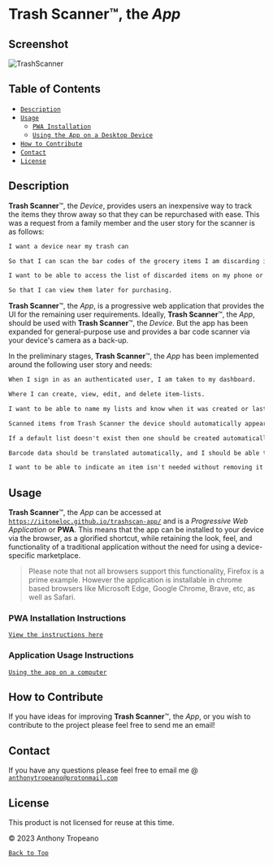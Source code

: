 # Trash Scanner&#8482;, the _App_

## Screenshot

![TrashScanner](./src/assets/images/trashscan-screenshot-min.png)

## Table of Contents

- [`Description`](#description)
- [`Usage`](#usage)
  - [`PWA Installation`](./docs/installation/installation.md#pwa-installation-instructions)
  - [`Using the App on a Desktop Device`](./docs/upload-picture-desktop/upload-desktop-readme.md#how-to-use-the-app-on-a-desktop-device)
- [`How to Contribute`](#how-to-contribute)
- [`Contact`](#contact)
- [`License`](#license)

## Description

**Trash Scanner**&#8482;, the _Device_, provides users an inexpensive way to track the items they throw away so that they can be repurchased with ease. This was a request from a family member and the user story for the scanner is as follows:

```txt
I want a device near my trash can

So that I can scan the bar codes of the grocery items I am discarding in the trash.

I want to be able to access the list of discarded items on my phone or computer

So that I can view them later for purchasing.
```

**Trash Scanner**&#8482;, the _App_, is a progressive web application that provides the UI for the remaining user requirements. Ideally, **Trash Scanner**&#8482;, the _App_, should be used with **Trash Scanner**&#8482;, the _Device_. But the app has been expanded for general-purpose use and provides a bar code scanner via your device's camera as a back-up.

In the preliminary stages, **Trash Scanner**&#8482;, the _App_ has been implemented around the following user story and needs:

```txt
When I sign in as an authenticated user, I am taken to my dashboard.

Where I can create, view, edit, and delete item-lists.

I want to be able to name my lists and know when it was created or last updated.

Scanned items from Trash Scanner the device should automatically appear as an item in my default list, or a list I have designated as a default list.

If a default list doesn't exist then one should be created automatically so that I do not lose track of any items.

Barcode data should be translated automatically, and I should be able to add in the necessary information if it can't be found.

I want to be able to indicate an item isn't needed without removing it from the list, like a check mark or something similar.

```

## Usage

**Trash Scanner**&#8482;, the _App_ can be accessed at [`https://iitoneloc.github.io/trashscan-app/`](https://iitoneloc.github.io/trashscan-app/) and is a _Progressive Web Application_ or **PWA**. This means that the app can be installed to your device via the browser, as a glorified shortcut, while retaining the look, feel, and functionality of a traditional application without the need for using a device-specific marketplace.

> Please note that not all browsers support this functionality, Firefox is a prime example. However the application is installable in chrome based browsers like Microsoft Edge, Google Chrome, Brave, etc, as well as Safari.

### PWA Installation Instructions

[`View the instructions here`](./docs/installation/installation.md#pwa-installation-instructions)

### Application Usage Instructions

[`Using the app on a computer`](./docs/upload-picture-desktop/upload-desktop-readme.md#how-to-use-the-app-on-a-desktop-device)

## How to Contribute

If you have ideas for improving **Trash Scanner**&#8482;, the _App_, or you wish to contribute to the project please feel free to send me an email!

## Contact

If you have any questions please feel free to email me @ [`anthonytropeano@protonmail.com`](mailto:anthonytropeano@protonmail.com)

## License

This product is not licensed for reuse at this time.

© 2023 Anthony Tropeano

[`Back to Top`](#screenshot)
